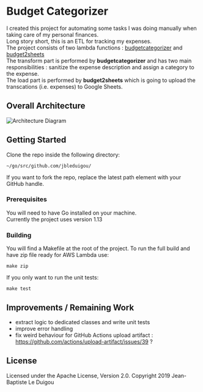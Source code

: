 # Budget Categorizer

I created this project for automating some tasks I was doing manually when taking care of my personal finances.  
Long story short, this is an ETL for tracking my expenses.  
The project consists of two lambda functions : [budgetcategorizer](https://github.com/jbleduigou/budgetcategorizer) and [budget2sheets](https://github.com/jbleduigou/budget2sheets)  
The transform part is performed by **budgetcategorizer** and has two main responsibilities : sanitize the expense description and assign a category to the expense.  
The load part is performed by **budget2sheets** which is going to upload the transcations (i.e. expenses) to Google Sheets.

## Overall Architecture
![Architecture Diagram](architecture_diagram.png)

## Getting Started

Clone the repo inside the following directory:
```
~/go/src/github.com/jbleduigou/

```
If you want to fork the repo, replace the latest path element with your GitHub handle.

### Prerequisites
You will need to have Go installed on your machine.  
Currently the project uses version 1.13

### Building
You will find a Makefile at the root of the project.
To run the full build and have zip file ready for AWS Lambda use:
```
make zip
```
If you only want to run the unit tests:
```
make test
```

## Improvements / Remaining Work

* extract logic to dedicated classes and write unit tests
* improve error handling
* fix weird behaviour for GitHub Actions upload artifact : https://github.com/actions/upload-artifact/issues/39 ?

## License
Licensed under the Apache License, Version 2.0.
Copyright 2019 Jean-Baptiste Le Duigou

